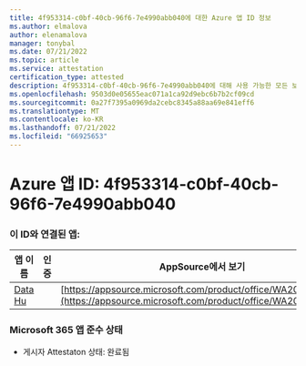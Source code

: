 ```yaml
---
title: 4f953314-c0bf-40cb-96f6-7e4990abb040에 대한 Azure 앱 ID 정보
ms.author: elmalova
author: elenamalova
manager: tonybal
ms.date: 07/21/2022
ms.topic: article
ms.service: attestation
certification_type: attested
description: 4f953314-c0bf-40cb-96f6-7e4990abb040에 대해 사용 가능한 모든 보안 및 규정 준수 정보입니다.
ms.openlocfilehash: 9503d0e05655eac071a1ca92d9ebc6b7b2cf09cd
ms.sourcegitcommit: 0a27f7395a0969da2cebc8345a88aa69e841eff6
ms.translationtype: MT
ms.contentlocale: ko-KR
ms.lasthandoff: 07/21/2022
ms.locfileid: "66925653"
---
```

# <a name="azure-app-id-4f953314-c0bf-40cb-96f6-7e4990abb040"></a>Azure 앱 ID: 4f953314-c0bf-40cb-96f6-7e4990abb040


### <a name="apps-associated-with-this-id"></a>이 ID와 연결된 앱:
| **앱 이름** | **인증** | **AppSource에서 보기** |
|--------------|---------------|-----------------------|
| [Data Hu](../forward/WA200004262.md) |  | [https://appsource.microsoft.com/product/office/WA200004262](https://appsource.microsoft.com/product/office/WA200004262) |

### <a name="microsoft-365-app-compliance-status"></a>Microsoft 365 앱 준수 상태
- 게시자 Attestaton 상태: 완료됨
